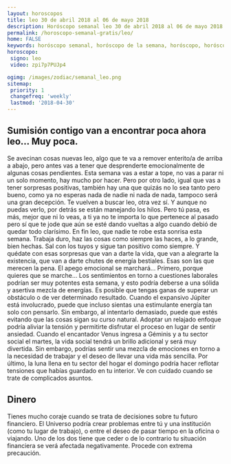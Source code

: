 ```yaml
---
layout: horoscopos
title: leo 30 de abril 2018 al 06 de mayo 2018 
description: Horóscopo semanal leo 30 de abril 2018 al 06 de mayo 2018. Sumisión contigo van a encontrar poca ahora leo… Muy poca.
permalink: /horoscopo-semanal-gratis/leo/
home: FALSE
keywords: horóscopo semanal, horóscopo de la semana, horóscopo, horóscopo gratis,horóscopos, horóscopo esperanza gracia, horoscopos leo la semana, horóscopos gratis, Tarot, Astrologia, Zodíaco, leo, horoscopo gratis, semanal
horoscopo:
 signo: leo
 video: zpi7p7PUJp4

ogimg: /images/zodiac/semanal_leo.png
sitemap:
 priority: 1
 changefreq: 'weekly'
 lastmod: '2018-04-30'
---
```




## Sumisión contigo van a encontrar poca ahora leo… Muy poca.

Se avecinan cosas nuevas leo, algo que te va a remover enterito/a de arriba a abajo, pero antes vas a tener que desprenderte emocionalmente de algunas cosas pendientes. Esta semana vas a estar a tope, no vas a parar ni un solo momento, hay mucho por hacer. Pero por otro lado, igual que vas a tener sorpresas positivas, también hay una que quizás no lo sea tanto pero bueno, como ya no esperas nada de nadie ni nada de nada, tampoco será una gran decepción. Te vuelven a buscar leo, otra vez sí. Y aunque no puedas verlo, por detrás se están manejando los hilos. Pero tú pasa, es más, mejor que ni lo veas, a ti ya no te importa lo que pertenece al pasado pero sí que te jode que aún se esté dando vueltas a algo cuando debió de quedar todo clarísimo. En fin leo, que nadie te robe esta sonrisa esta semana. Trabaja duro, haz las cosas como siempre las haces, a lo grande, bien hechas. Sal con los tuyos y sigue tan positivo como siempre. Y quédate con esas sorpresas que van a darte la vida, que van a alegrarte la existencia, que van a darte chutes de energía bestiales. Esas son las que merecen la pena. El apego emocional se marchará… Primero, porque quieres que se marche…
Los sentimientos en torno a cuestiones laborales podrían ser muy potentes esta semana, y esto podría deberse a una sólida y asertiva mezcla de energías. Es posible que tengas ganas de superar un obstáculo o de ver determinado resultado. Cuando el expansivo Júpiter está involucrado, puede que incluso sientas una estimulante energía tan solo con pensarlo. Sin embargo, al intentarlo demasiado, puede que estés evitando que las cosas sigan su curso natural. Adoptar un relajado enfoque podría aliviar la tensión y permitirte disfrutar el proceso en lugar de sentir ansiedad. 
 Cuando el encantador Venus ingresa a Géminis y a tu sector social el martes, la vida social tendrá un brillo adicional y será muy divertida. Sin embargo, podrías sentir una mezcla de emociones en torno a la necesidad de trabajar y el deseo de llevar una vida más sencilla. Por último, la luna llena en tu sector del hogar el domingo podría hacer reflotar tensiones que habías guardado en tu interior. Ve con cuidado cuando se trate de complicados asuntos.    

## Dinero

Tienes mucho coraje cuando se trata de decisiones sobre tu futuro financiero. El Universo podría crear problemas entre tú y una institución (como tu lugar de trabajo), o entre el deseo de pasar tiempo en la oficina o viajando. Uno de los dos tiene que ceder o de lo contrario tu situación financiera se verá afectada negativamente. Procede con extrema precaución.
